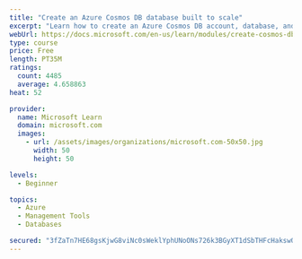 ```yaml
---
title: "Create an Azure Cosmos DB database built to scale"
excerpt: "Learn how to create an Azure Cosmos DB account, database, and container built to scale as your application grows."
webUrl: https://docs.microsoft.com/en-us/learn/modules/create-cosmos-db-for-scale/
type: course
price: Free
length: PT35M
ratings:
  count: 4485
  average: 4.658863
heat: 52

provider:
  name: Microsoft Learn
  domain: microsoft.com
  images:
    - url: /assets/images/organizations/microsoft.com-50x50.jpg
      width: 50
      height: 50

levels:
  - Beginner

topics:
  - Azure
  - Management Tools
  - Databases

secured: "3fZaTn7HE68gsKjwG8viNc0sWeklYphUNoONs726k3BGyXT1dSbTHFcHakswQ+wnWBVhoeMd8AbKjcJG4bPme4v/8QDJ0b2dObFXBuzfN0MH1Z8JyR/dUXpqYYlNx/g6sfXSWv3to5mhHsK+sXME/Mn/1bKFM/ZV0HkF98aa8ZqObCqLEc6faXpViTm2zMjgOxchYpacZVgX2YV4jywhgcUxYP0z6tN+JIiP4MM63BeO70qt1kwxq03RfD59ESdZCC8U4IJSKGmuM0i/F0eX2Xw/E/vfHN075Ws+H+DmHUFcXSGtUB/5KvEeXHXYn2bny3Eo+EXdtGIFCfoLKG7h3RLGyw/psGVjB6empoUtoNhBzAqstCqMbDelmwausDpQhHNW8e0AjRDPstDq9ADJZTF2w/oqge5goBmqzvYTQbc=;0mLivDcO7T1YeMVDulmIzg=="
---
```


